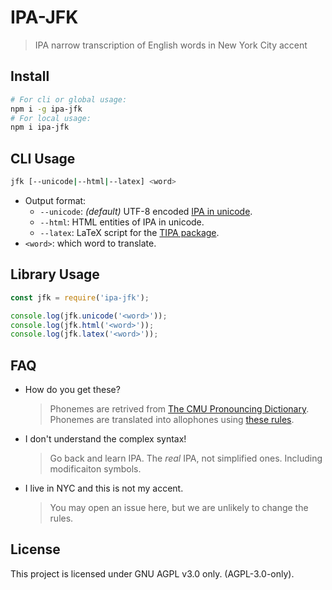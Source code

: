 # IPA-JFK

> IPA narrow transcription of English words in New York City accent

## Install

```bash
# For cli or global usage:
npm i -g ipa-jfk
# For local usage:
npm i ipa-jfk
```

## CLI Usage

```bash
jfk [--unicode|--html|--latex] <word>
```

- Output format:
    - `--unicode`: *(default)* UTF-8 encoded [IPA in unicode](https://en.wikipedia.org/wiki/Phonetic_symbols_in_Unicode).
    - `--html`: HTML entities of IPA in unicode.
    - `--latex`: LaTeX script for the [TIPA package](https://ctan.org/pkg/tipa).
- `<word>`: which word to translate.

## Library Usage

```js
const jfk = require('ipa-jfk');

console.log(jfk.unicode('<word>'));
console.log(jfk.html('<word>'));
console.log(jfk.latex('<word>'));
```

## FAQ

- How do you get these?

    > Phonemes are retrived from [The CMU Pronouncing Dictionary](http://www.speech.cs.cmu.edu/cgi-bin/cmudict).
    > Phonemes are translated into allophones using [these rules](doc/jfk.pdf).

- I don't understand the complex syntax!

    > Go back and learn IPA. The *real* IPA, not simplified ones. Including modificaiton symbols.

- I live in NYC and this is not my accent.

    > You may open an issue here, but we are unlikely to change the rules.

## License

This project is licensed under GNU AGPL v3.0 only. (AGPL-3.0-only).

